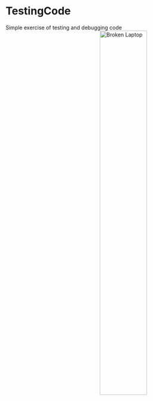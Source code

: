 # TestingCode
Simple  exercise of testing and debugging code
<picture>
  <source media="(prefers-color-scheme: dark)" srcset="./images/Broken_Laptop.jpg">
  <source media="(prefers-color-scheme: light)" srcset="./images/Broken_Laptop.jpg">
  <img align="right" alt="Broken Laptop" src="./images/Broken_Laptop.jpg" width="50%" height="50%">
</picture>
